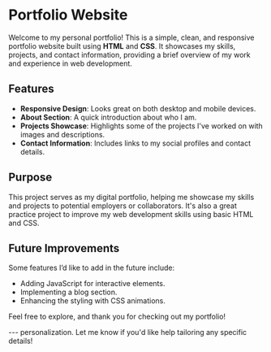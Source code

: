 

# Portfolio Website

Welcome to my personal portfolio! This is a simple, clean, and responsive portfolio website built using **HTML** and **CSS**. It showcases my skills, projects, and contact information, providing a brief overview of my work and experience in web development.

## Features

- **Responsive Design**: Looks great on both desktop and mobile devices.
- **About Section**: A quick introduction about who I am.
- **Projects Showcase**: Highlights some of the projects I've worked on with images and descriptions.
- **Contact Information**: Includes links to my social profiles and contact details.

## Purpose

This project serves as my digital portfolio, helping me showcase my skills and projects to potential employers or collaborators. It's also a great practice project to improve my web development skills using basic HTML and CSS.

## Future Improvements

Some features I’d like to add in the future include:
- Adding JavaScript for interactive elements.
- Implementing a blog section.
- Enhancing the styling with CSS animations.

Feel free to explore, and thank you for checking out my portfolio!

--- personalization. Let me know if you'd like help tailoring any specific details!
